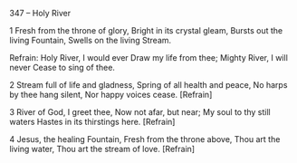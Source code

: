 347 – Holy River


1
Fresh from the throne of glory,
Bright in its crystal gleam,
Bursts out the living Fountain,
Swells on the living Stream.

Refrain:
Holy River, I would ever
Draw my life from thee;
Mighty River, I will never
Cease to sing of thee.

2
Stream full of life and gladness,
Spring of all health and peace,
No harps by thee hang silent,
Nor happy voices cease.  [Refrain]

3
River of God, I greet thee,
Now not afar, but near;
My soul to thy still waters
Hastes in its thirstings here.  [Refrain]

4
Jesus, the healing Fountain,
Fresh from the throne above,
Thou art the living water,
Thou art the stream of love.  [Refrain]

